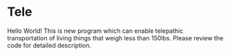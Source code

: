 # Tele
Hello World! This is new program which can enable telepathic transportation of living things
that weigh less than 150lbs. 
Please review the code for detailed description. 
